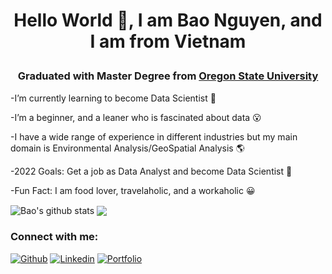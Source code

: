 # <p align="center"> Hello World 👋, I am Bao Nguyen, and I am from Vietnam </p> 

### <p align="center"> Graduated with Master Degree from [Oregon State University](https://gradschool.oregonstate.edu/story/bao-khanh-nguyen) </p> 



-I’m currently learning to become Data Scientist 🌱

-I’m a beginner, and a leaner who is fascinated about data 😮

-I have a wide range of experience in different industries but my main domain is Environmental Analysis/GeoSpatial Analysis 🌎

-2022 Goals: Get a job as Data Analyst and become Data Scientist 🌻

-Fun Fact: I am food lover, travelaholic, and a workaholic  😀



<img align="center" src="https://github-readme-stats.vercel.app/api?username=Khanhbao8695&show_icons=true&include_all_commits=true&theme=radical" alt="Bao's github stats" />
  
<img align="center" src="https://github-readme-stats.vercel.app/api/top-langs/?username=Khanhbao8695&layout=compact&theme=radical" />



### Connect with me:
[![Github](https://img.shields.io/badge/GitHub-100000?style=for-the-badge&logo=github&logoColor=white)](https://github.com/Khanhbao8695)
[![Linkedin](https://img.shields.io/badge/LinkedIn-0077B5?style=for-the-badge&logo=linkedin&logoColor=white)](https://www.linkedin.com/in/khanhbaonguyen8695/)
[![Portfolio](https://img.shields.io/website?style=for-the-badge&up_color=green&up_message=portfolio&url=https%3A%2F%2Fkhanhbao8695.github.io%2Fbaotheanalyst.github.io%2F)](https://khanhbao8695.github.io/baotheanalyst.github.io/)

